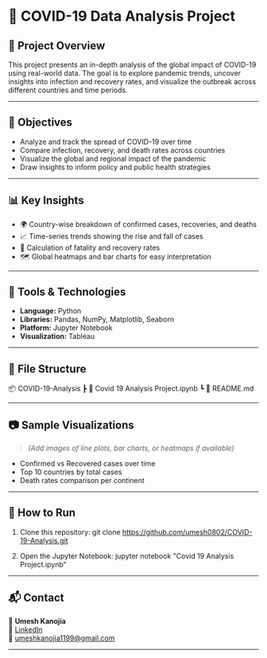 # 🦠 COVID-19 Data Analysis Project

## 📌 Project Overview

This project presents an in-depth analysis of the global impact of COVID-19 using real-world data. The goal is to explore pandemic trends, uncover insights into infection and recovery rates, and visualize the outbreak across different countries and time periods.


---

## 🎯 Objectives

- Analyze and track the spread of COVID-19 over time
- Compare infection, recovery, and death rates across countries
- Visualize the global and regional impact of the pandemic
- Draw insights to inform policy and public health strategies


---

## 📊 Key Insights

- 🌍 Country-wise breakdown of confirmed cases, recoveries, and deaths
- 📈 Time-series trends showing the rise and fall of cases
- 🧮 Calculation of fatality and recovery rates
- 🗺️ Global heatmaps and bar charts for easy interpretation


---

## 🧰 Tools & Technologies

- **Language:** Python  
- **Libraries:** Pandas, NumPy, Matplotlib, Seaborn  
- **Platform:** Jupyter Notebook  
- **Visualization:** Tableau


---

## 📁 File Structure

📦 COVID-19-Analysis
┣ 📄 Covid 19 Analysis Project.ipynb
┗ 📄 README.md


---

## 📷 Sample Visualizations

> *(Add images of line plots, bar charts, or heatmaps if available)*

- Confirmed vs Recovered cases over time  
- Top 10 countries by total cases  
- Death rates comparison per continent


---

## 🚀 How to Run

1. Clone this repository:
git clone https://github.com/umesh0802/COVID-19-Analysis.git

2. Open the Jupyter Notebook:
jupyter notebook "Covid 19 Analysis Project.ipynb"


---

## 📬 Contact

👤 **Umesh Kanojia**  
🔗 [LinkedIn](https://www.linkedin.com/in/umesh-lalman-kanojia/)  
📧 umeshkanojia1199@gmail.com


---
